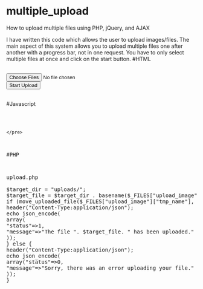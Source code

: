 # multiple_upload

How to upload multiple files using PHP, jQuery, and AJAX

I have written this code which allows the user to upload images/files. The main aspect of this system allows you to upload multiple files one after another with a progress bar, not in one request.
You have to only select multiple files at once and click on the start button.
#HTML
<pre>

<input type="file" id="multiupload" name="uploadFiledd[]" multiple >
<button type="button" id="upcvr" class="btn btn-primary">Start Upload</button>
<div id="uploadsts"></div>
</pre>
#Javascript
<pre>
<script>

    function uploadajax(ttl,cl){

    var fileList = $('#multiupload').prop("files");
    $('#prog'+cl).removeClass('loading-prep').addClass('upload-image');

    var form_data =  "";

    form_data = new FormData();
    form_data.append("upload_image", fileList[cl]);


    var request = $.ajax({
              url: "upload.php",
              cache: false,
              contentType: false,
              processData: false,
              async: true,
              data: form_data,
              type: 'POST', 
              xhr: function() {  
                  var xhr = $.ajaxSettings.xhr();
                  if(xhr.upload){ 
                  xhr.upload.addEventListener('progress', function(event){
                      var percent = 0;
                      if (event.lengthComputable) {
                          percent = Math.ceil(event.loaded / event.total * 100);
                      }
                      $('#prog'+cl).text(percent+'%') 
                   }, false);
                 }
                 return xhr;
              },
              success: function (res, status) {
                  if (status == 'success') {
                      percent = 0;
                      $('#prog' + cl).text('');
                      $('#prog' + cl).text('--Success: ');
                      if (cl < ttl) {
                          uploadajax(ttl, cl + 1);
                      } else {
                          alert('Done');
                      }
                  }
              },
              fail: function (res) {
                  alert('Failed');
              }    
          })
    }

    $('#upcvr').click(function(){
        var fileList = $('#multiupload').prop("files");
        $('#uploadsts').html('');
        var i;
        for ( i = 0; i < fileList.length; i++) {
            $('#uploadsts').append('<p class="upload-page">'+fileList[i].name+'<span class="loading-prep" id="prog'+i+'"></span></p>');
            if(i == fileList.length-1){
                uploadajax(fileList.length-1,0);
            }
         }
    });
    </script>
    </pre>
#PHP
<pre>
upload.php

$target_dir = "uploads/";
$target_file = $target_dir . basename($_FILES["upload_image"]["name"]);
if (move_uploaded_file($_FILES["upload_image"]["tmp_name"], $target_file)) {
header("Content-Type:application/json");
echo json_encode(
array(
"status"=>1,
"message"=>"The file ". $target_file. " has been uploaded."
));
} else {
header("Content-Type:application/json");
echo json_encode(
array("status"=>0,
"message"=>"Sorry, there was an error uploading your file."
));
}
</pre>
